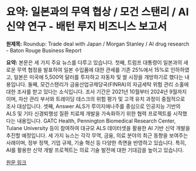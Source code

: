 # 요약: 일본과의 무역 협상 / 모건 스탠리 / AI 신약 연구 - 배턴 루지 비즈니스 보고서

**원제목:** Roundup: Trade deal with Japan / Morgan Stanley / AI drug research - Baton Rouge Business Report

**요약:** 본문은 세 가지 주요 뉴스를 다루고 있습니다. 첫째, 트럼프 대통령이 일본과의 새로운 무역 협정을 발표하여 일본 수입품에 대한 관세를 기존 25%에서 15%로 인하하였고, 일본은 미국에 5,500억 달러를 투자하고 자동차 및 쌀 시장을 개방하기로 했다는 내용입니다. 둘째, 모건스탠리가 금융산업규제당국(FINRA)의 자금세탁 위험 관리 소홀에 대한 조사를 받고 있다는 소식입니다.  조사 기간은 2021년 10월부터 2024년 9월까지이며, 자산 관리 부서와 트레이딩 데스크의 위험 평가 및 고객 유치 과정이 중점적으로 조사 대상입니다.  셋째, Answer ALS가 루이지애나주를 중심으로 인공지능 기반의 ALS 및 기타 신경퇴행성 질환 치료제 개발을 가속화하기 위한 협력 프로젝트를 시작했다는 내용입니다.  GATC Health, Pennington Biomedical Research Center, Tulane University 등이 참여하여 대규모 ALS 데이터셋을 활용한 AI 기반 신약 개발을 추진할 예정입니다.  세 가지 뉴스는 각각 무역, 금융, 의료 분야의 최근 동향을 보여주는 사례이며, 정부 정책, 기업 규제, 기술 혁신 등 다양한 측면을 반영하고 있습니다.  특히,  AI를 활용한 신약 개발 프로젝트는 의료 기술 발전에 대한 기대감을 높이고 있습니다.

[원문 링크](https://www.businessreport.com/article/roundup-trade-deal-with-japan-morgan-stanley-ai-drug-research)
